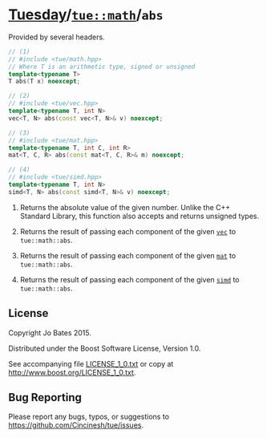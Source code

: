 [Tuesday](../../../README.md)/[`tue::math`](../../namespaces/tue/math.md)/`abs`
===============================================================================
Provided by several headers.

```c++
// (1)
// #include <tue/math.hpp>
// Where T is an arithmetic type, signed or unsigned
template<typename T>
T abs(T x) noexcept;

// (2)
// #include <tue/vec.hpp>
template<typename T, int N>
vec<T, N> abs(const vec<T, N>& v) noexcept;

// (3)
// #include <tue/mat.hpp>
template<typename T, int C, int R>
mat<T, C, R> abs(const mat<T, C, R>& m) noexcept;

// (4)
// #include <tue/simd.hpp>
template<typename T, int N>
simd<T, N> abs(const simd<T, N>& v) noexcept;
```

1. Returns the absolute value of the given number. Unlike the C++ Standard
   Library, this function also accepts and returns unsigned types.

2. Returns the result of passing each component of the given
   [`vec`](../../headers/vec.md) to `tue::math::abs`.

3. Returns the result of passing each component of the given
   [`mat`](../../headers/mat.md) to `tue::math::abs`.

4. Returns the result of passing each component of the given
   [`simd`](../../headers/simd.md) to `tue::math::abs`.

License
-------
Copyright Jo Bates 2015.

Distributed under the Boost Software License, Version 1.0.

See accompanying file [LICENSE_1_0.txt](../../../LICENSE_1_0.txt) or copy at
http://www.boost.org/LICENSE_1_0.txt.

Bug Reporting
-------------
Please report any bugs, typos, or suggestions to
https://github.com/Cincinesh/tue/issues.
